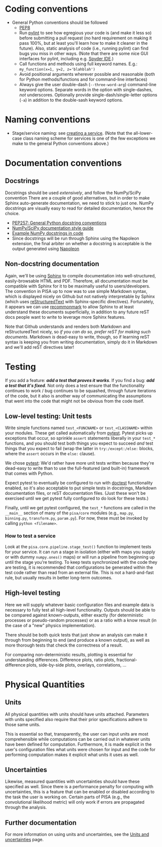 # Coding conventions
* General Python conventions should be followed
  * [PEP8](https://www.python.org/dev/peps/pep-0008/)
  * Run [pylint](https://www.pylint.org/) to see how egregious your code is (and make it less so) before submitting a pull request (no hard requirement on making it pass 100%, but at least you'll learn how to make it cleaner in the future). Also, static analysis of code (i.e., running pylint) can find bugs you miss in other ways. (Note that there are some nice GUI interfaces for pylint, including e.g. [Spyder IDE](https://github.com/spyder-ide/spyder).)
  * Call functions and methods using full keyword names. E.g.:<br>`my_function(x=1, y=2, z='blahblah')`
  * Avoid positional arguments wherever possible and reasonable (both for Python methods/functions and for command-line interfaces)
  * Always give the user double-dash (`--three-word-arg`) command-line keyword options. Separate words in the option with single-dashes, *not* underscores. Optionally provide single-dash/single-letter options (`-a`) in addition to the double-sash keyword options.

# Naming conventions
* Stage/service naming: see [creating a service](creating_a_service). (Note that the all-lower-case class naming scheme for services is one of the few exceptions we make to the general Python conventions above.)

# Documentation conventions
## Docstrings
Docstrings should be used *extensively*, and follow the NumPy/SciPy convention
There are a couple of good alternatives, but in order to make Sphinx auto-generate documentation, we need to stick to just one. NumPy docstrings are visually easy to read for detailed documentation, hence the choice.
* [PEP257: General Python docstring conventions](https://www.python.org/dev/peps/pep-0257/)
* [NumPy/SciPy documentation style guide](https://github.com/numpy/numpy/blob/master/doc/HOWTO_DOCUMENT.rst.txt)
* [Example NumPy docstrings in code](http://sphinxcontrib-napoleon.readthedocs.io/en/latest/example_numpy.html)
* Since docstrings will be run through Sphinx using the Napoleon extension, the final arbiter on whether a docstring is acceptable is the output generated using [Napoleon](http://sphinxcontrib-napoleon.readthedocs.io/)

## Non-docstring documentation
Again, we'll be using [Sphinx](http://www.sphinx-doc.org/en/stable/) to compile documentation into well-structured, easily-browsable HTML and PDF. Therefore, all documentation must be compatible with Sphinx for it to be maximally useful to users/developers. The convention in PISA up to now was to use simple Markdown syntax, which is displayed nicely on Github but not natively interpretable by Sphinx (which uses [reStructuredText](http://docutils.sourceforge.net/rst.html) with Sphinx-specific directives). Fortunately, it appears we can use [recommonmark](https://github.com/rtfd/recommonmark) to allow Sphinx to at least understand these documents superficially, in addition to any future reST docs people want to write to leverage more Sphinx features.

Note that Github understands and renders both Markdown and reStructuredText nicely, so *if you can do so, prefer reST for making such documents*. Markdown *is* dead-easy to write, though, so if learning reST syntax is keeping you from writing documentation, simply do it in Markdown and we'll add reST directives later!

# Testing
If you add a feature: ***add a test that proves it works***. If you find a bug: ***add a test that it's fixed***. Not only does a test ensure that the functionality continues to work / bug continues to be squashed, through future iterations of the code, but it also is another way of communicating the assumptions that went into the code that might not be obvious from the code itself.

## Low-level testing: Unit tests
Write simple functions named `test_<FUNCNAME>` or `test_<CLASSNAME>` within your modules. These get called automatically from [pytest](http://pytest.org/). Pytest picks up exceptions that occur, so sprinkle `assert` statements liberally in your `test_*` functions, and you should test both things you expect to succeed *and* test things that you expect to fail (wrap the latter in `try:/except:/else:` blocks, where the `assert` occurs in the `else:` clause).

We chose [pytest](http://pytest.org/): We'd rather have more unit tests written because they're dead-easy to write than to use the full-featured (and built-in) framework that comes with Python.

Expect pytest to eventually be configured to run with [doctest](https://pytest.org/latest/doctest.html) functionality enabled, so it's also acceptable to put simple tests in docstrings, Markdown documentation files, or reST documentation files. (Just these won't be exercised until we get pytest fully configured to do look for these tests.)

Finally, until we get pytest configured, the `test_*` functions are called in the `__main__` section of many of the `pisa/core` modules (e.g., `map.py`, `binning.py`, `transform.py`, `param.py`). For now, these must be invoked by calling `python <filename>`.

### How to test a service
Look at the `pisa.core.pipeline.stage_test()` function to implement tests for your service. It can run a stage in isolation (either with maps you supply or with dummy `numpy.ones()` maps) or will run a pipeline from beginning up until the stage you're testing. To keep tests synchronized with the code they are testing, it is recommended that configurations be generated within the test code rather than read from an external file. This is not a hard-and-fast rule, but usually results in better long-term outcomes.

## High-level testing
Here we will supply whatever basic configuration files and example data is necessary to fully test all high-level functionality. Outputs should be able to be compared against known-outputs, either exactly (for deterministic processes or pseudo-random processes) or as a ratio with a know result (in the case of a "new" physics implementation).

There should be both quick tests that just show an analysis can make it through from beginning to end (and produce a known output), as well as more thorough tests that check the correctness of a result.

For comparing non-deterministic results, plotting is essential for understanding differences. Difference plots, ratio plots, fractional-difference plots, side-by-side plots, overlays, correlations, ... 

# Physical Quantities

## Units

All physical quantities with units should have units attached. Parameters with units specified also require that their prior specifications adhere to those same units.

This is essential so that, transparently, the user can input units are most comprehensible while computations can be carried out in whatever units have been defined for computation. Furthermore, it is made explicit in the user's configuration files what units were chosen for input and the code for performing computation makes it explicit what units it uses as well.

## Uncertainties

Likewise, measured quantities with uncertainties should have these specified as well. Since there is a performance penalty for computing with uncertainties, this is a feature that can be enabled or disabled according to the task the user is working on. Certain parts of PISA (e.g., the convolutional likelihood metric) will only work if errors are propagated through the analysis.

## Further documentation
For more information on using units and uncertainties, see the [Units and uncertainties](units_and_uncertainties) page.